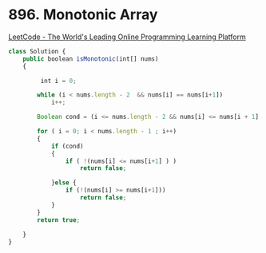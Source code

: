 # 896. Monotonic Array

[LeetCode - The World's Leading Online Programming Learning Platform](https://leetcode.com/problems/monotonic-array/description/)

```jsx
class Solution {
    public boolean isMonotonic(int[] nums) 
    {

         int i = 0;

        while (i < nums.length - 2  && nums[i] == nums[i+1])
            i++;

        Boolean cond = (i <= nums.length - 2 && nums[i] <= nums[i + 1] ) ? true : false;

        for ( i = 0; i < nums.length - 1 ; i++)
        {
            if (cond)
            {
                if ( !(nums[i] <= nums[i+1] ) )
                    return false;

            }else {
                if (!(nums[i] >= nums[i+1]))
                    return false;
            }
        }
        return true;
        
    }
}
```